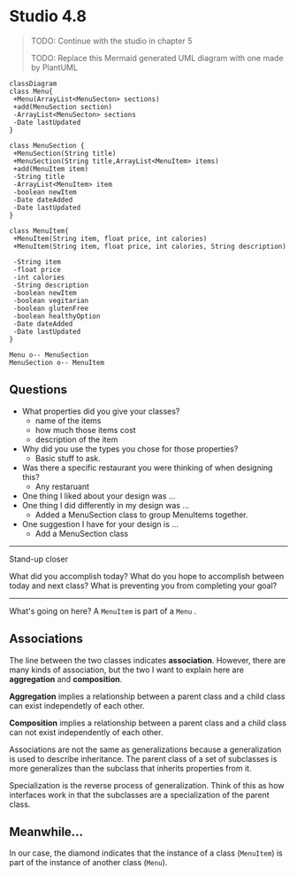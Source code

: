 # Studio 4.8

> TODO: Continue with the studio in chapter 5
>
> TODO: Replace this Mermaid generated UML diagram with one made by PlantUML

```mermaid
classDiagram
class Menu{
 +Menu(ArrayList<MenuSecton> sections)
 +add(MenuSection section)
 -ArrayList<MenuSecton> sections
 -Date lastUpdated
}

class MenuSection {
 +MenuSection(String title)
 +MenuSection(String title,ArrayList<MenuItem> items)
 +add(MenuItem item)
 -String title
 -ArrayList<MenuItem> item
 -boolean newItem
 -Date dateAdded
 -Date lastUpdated
}

class MenuItem{
 +MenuItem(String item, float price, int calories)
 +MenuItem(String item, float price, int calories, String description)
 
 -String item
 -float price
 -int calories
 -String description
 -boolean newItem
 -boolean vegitarian
 -boolean glutenFree
 -boolean healthyOption
 -Date dateAdded
 -Date lastUpdated
}

Menu o-- MenuSection
MenuSection o-- MenuItem
```

## Questions

* What properties did you give your classes?
  * name of the items
  * how much those items cost
  * description of the item
* Why did you use the types you chose for those properties?
  * Basic stuff to ask.
* Was there a specific restaurant you were thinking of when designing this?
  * Any restaruant
* One thing I liked about your design was ...
* One thing I did differently in my design was ...
  * Added a MenuSection class to group MenuItems together.
* One suggestion I have for your design is ...
  * Add a MenuSection class

---

Stand-up closer

What did you accomplish today?
What do you hope to accomplish between today and next class?
What is preventing you from completing your goal?

---

What's going on here? A `MenuItem` is part of a `Menu` . 

## Associations

The line between the two classes indicates **association**. However, there are many kinds of association, but the two I want to explain here are **aggregation** and **composition**.

**Aggregation** implies a relationship between a parent class and a child class can exist independetly of each other.

**Composition** implies a relationship between a parent class and a child class can not exist independently of each other.

Associations are not the same as generalizations because a generalization is used to describe inheritance. The parent class of a set of subclasses is more generalizes than the subclass that inherits properties from it.

Specialization is the reverse process of generalization. Think of this as how interfaces work in that the subclasses are a specialization of the parent class.

## Meanwhile...

In our case, the diamond indicates that the instance of a class (`MenuItem`) is part of the instance of another class (`Menu`).

